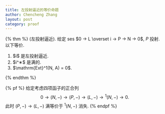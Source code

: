```yaml
---
title: 左投射逼近的等价命题
author: Chencheng Zhang
layout: post
category: proof
---
```


{% thm %}
(左投射逼近).
给定 ses $0 → L \overset i → P → N → 0$, $P$ 投射. 以下等价.
<ol>
<li>
$i$ 是左投射逼近.
</li>
<li>
$i^∗$ 是满的.
</li>
<li>
$\mathrm{Ext}^1(N, A) = 0$.
</li>
</ol>
{% endthm %}

{% pf %}
给定考虑四项函子的正合列
$$
0 → (N,-) → (P,-) → (L,-) → {}^1(N,-) → 0.
$$
此时 $(P,-) → (L,-)$ 满等价于 ${}^1(N,-)$ 消失.
{% endpf %}
